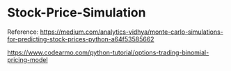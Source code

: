 # Stock-Price-Simulation

Reference: 
https://medium.com/analytics-vidhya/monte-carlo-simulations-for-predicting-stock-prices-python-a64f53585662

https://www.codearmo.com/python-tutorial/options-trading-binomial-pricing-model
